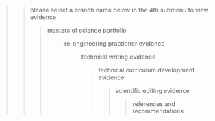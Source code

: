 >> please select a branch name below in the 4th submenu to view evidence
>>> masters of science portfolio
>>>> re-engineering practioner evidence
>>>>> technical writing evidence
>>>>>> technical curriculum development evidence
>>>>>>> scientific editing evidence
>>>>>>>> references and recommendations

